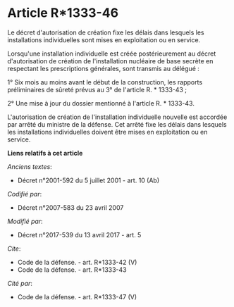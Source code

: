 # Article R*1333-46

Le décret d'autorisation de création fixe les délais dans lesquels les installations individuelles sont mises en exploitation
ou en service.

Lorsqu'une installation individuelle est créée postérieurement au décret d'autorisation de création de l'installation
nucléaire de base secrète en respectant les prescriptions générales, sont transmis au délégué :

1° Six mois au moins avant le début de la construction, les rapports préliminaires de sûreté prévus au 3° de l'article R. *
1333-43 ;

2° Une mise à jour du dossier mentionné à l'article R. * 1333-43.

L'autorisation de création de l'installation individuelle nouvelle est accordée par arrêté du ministre de la défense. Cet
arrêté fixe les délais dans lesquels les installations individuelles doivent être mises en exploitation ou en service.

**Liens relatifs à cet article**

_Anciens textes_:

  - Décret n°2001-592 du 5 juillet 2001 - art. 10 (Ab)

_Codifié par_:

  - Décret n°2007-583 du 23 avril 2007

_Modifié par_:

  - Décret n°2017-539 du 13 avril 2017 - art. 5

_Cite_:

  - Code de la défense. - art. R*1333-42 (V)
  - Code de la défense. - art. R*1333-43

_Cité par_:

  - Code de la défense. - art. R*1333-47 (V)

